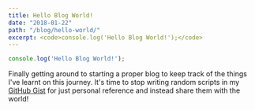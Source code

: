 ```yaml
---
title: Hello Blog World!
date: "2018-01-22"
path: "/blog/hello-world/"
excerpt: <code>console.log('Hello Blog World!');</code>
---
```


```javascript
console.log('Hello Blog World!');
```

Finally getting around to starting a proper blog to keep track of the things I've learnt on this journey. It's time to stop writing random scripts in my [GitHub Gist](https://gist.github.com/jiahaog) for just personal reference and instead share them with the world!

